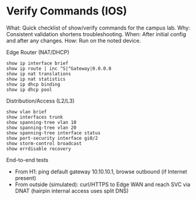 # Verify Commands (IOS)

What: Quick checklist of show/verify commands for the campus lab.
Why: Consistent validation shortens troubleshooting.
When: After initial config and after any changes.
How: Run on the noted device.

Edge Router (NAT/DHCP)

```
show ip interface brief
show ip route | inc ^S|^Gateway|0.0.0.0
show ip nat translations
show ip nat statistics
show ip dhcp binding
show ip dhcp pool
```

Distribution/Access (L2/L3)

```
show vlan brief
show interfaces trunk
show spanning-tree vlan 10
show spanning-tree vlan 20
show spanning-tree interface status
show port-security interface gi0/2
show storm-control broadcast
show errdisable recovery
```

End-to-end tests

- From H1: ping default gateway 10.10.10.1, browse outbound (if Internet present)
- From outside (simulated): curl/HTTPS to Edge WAN and reach SVC via DNAT (hairpin internal access uses split DNS)
